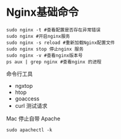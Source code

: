 # Nginx基础命令

```
sudo nginx -t #查看配置是否存在异常错误
sudo nginx #开启nginx服务
sudo nginx -s reload #重新加载Nginx配置文件
sudo nginx stop 停止nginx 服务
sudo nginx -v #查看nginx版本号
ps aux | grep nginx #查看nginx 的进程
```

命令行工具

* ngxtop 
* htop
* goaccess
* curl 测试请求

Mac 停止自带 Apache

```
sudo apachectl -k
```



